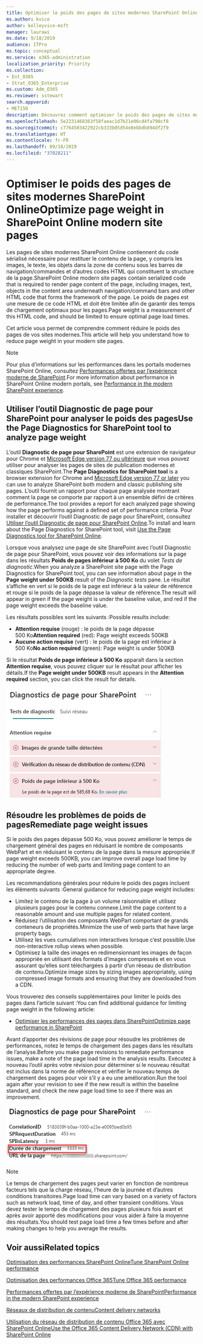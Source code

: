 ```yaml
---
title: Optimiser le poids des pages de sites modernes SharePoint Online
ms.author: kvice
author: kelleyvice-msft
manager: laurawi
ms.date: 9/18/2019
audience: ITPro
ms.topic: conceptual
ms.service: o365-administration
localization_priority: Priority
ms.collection:
- Ent_O365
- Strat_O365_Enterprise
ms.custom: Adm_O365
ms.reviewer: sstewart
search.appverid:
- MET150
description: Découvrez comment optimiser le poids des pages de sites modernes SharePoint Online.
ms.openlocfilehash: 5e2231468363f58faeac1d7b21e06cd4fa790cf8
ms.sourcegitcommit: c7764503422922cb333b05d54e8ebbdb894df2f9
ms.translationtype: HT
ms.contentlocale: fr-FR
ms.lasthandoff: 09/18/2019
ms.locfileid: "37028211"
---
```

# <a name="optimize-page-weight-in-sharepoint-online-modern-site-pages"></a><span data-ttu-id="8c925-103">Optimiser le poids des pages de sites modernes SharePoint Online</span><span class="sxs-lookup"><span data-stu-id="8c925-103">Optimize page weight in SharePoint Online modern site pages</span></span>

<span data-ttu-id="8c925-104">Les pages de sites modernes SharePoint Online contiennent du code sérialisé nécessaire pour restituer le contenu de la page, y compris les images, le texte, les objets dans la zone de contenu sous les barres de navigation/commandes et d’autres codes HTML qui constituent la structure de la page.</span><span class="sxs-lookup"><span data-stu-id="8c925-104">SharePoint Online modern site pages contain serialized code that is required to render page content of the page, including images, text, objects in the content area underneath navigation/command bars and other HTML code that forms the framework of the page.</span></span> <span data-ttu-id="8c925-105">Le poids de pages est une mesure de ce code HTML et doit être limitée afin de garantir des temps de chargement optimaux pour les pages.</span><span class="sxs-lookup"><span data-stu-id="8c925-105">Page weight is a measurement of this HTML code, and should be limited to ensure optimal page load times.</span></span>

<span data-ttu-id="8c925-106">Cet article vous permet de comprendre comment réduire le poids des pages de vos sites modernes.</span><span class="sxs-lookup"><span data-stu-id="8c925-106">This article will help you understand how to reduce page weight in your modern site pages.</span></span>

>[!NOTE]
><span data-ttu-id="8c925-107">Pour plus d’informations sur les performances dans les portails modernes SharePoint Online, consultez [Performances offertes par l’expérience moderne de SharePoint](https://docs.microsoft.com/fr-FR/sharepoint/modern-experience-performance).</span><span class="sxs-lookup"><span data-stu-id="8c925-107">For more information about performance in SharePoint Online modern portals, see [Performance in the modern SharePoint experience](https://docs.microsoft.com/fr-FR/sharepoint/modern-experience-performance).</span></span>

## <a name="use-the-page-diagnostics-for-sharepoint-tool-to-analyze-page-weight"></a><span data-ttu-id="8c925-108">Utiliser l’outil Diagnostic de page pour SharePoint pour analyser le poids des pages</span><span class="sxs-lookup"><span data-stu-id="8c925-108">Use the Page Diagnostics for SharePoint tool to analyze page weight</span></span>

<span data-ttu-id="8c925-109">L’outil **Diagnostic de page pour SharePoint** est une extension de navigateur pour Chrome et [Microsoft Edge version 77 ou ultérieure](https://www.microsoftedgeinsider.com/en-us/download?form=MI13E8&OCID=MI13E8) que vous pouvez utiliser pour analyser les pages de sites de publication modernes et classiques SharePoint.</span><span class="sxs-lookup"><span data-stu-id="8c925-109">The **Page Diagnostics for SharePoint tool** is a browser extension for Chrome and [Microsoft Edge version 77 or later](https://www.microsoftedgeinsider.com/en-us/download?form=MI13E8&OCID=MI13E8) you can use to analyze SharePoint both modern and classic publishing site pages.</span></span> <span data-ttu-id="8c925-110">L’outil fournit un rapport pour chaque page analysée montrant comment la page se comporte par rapport à un ensemble défini de critères de performance.</span><span class="sxs-lookup"><span data-stu-id="8c925-110">The tool provides a report for each analyzed page showing how the page performs against a defined set of performance criteria.</span></span> <span data-ttu-id="8c925-111">Pour installer et découvrir l’outil Diagnostic de page pour SharePoint, consultez [Utiliser l’outil Diagnostic de page pour SharePoint Online](page-diagnostics-for-spo.md).</span><span class="sxs-lookup"><span data-stu-id="8c925-111">To install and learn about the Page Diagnostics for SharePoint tool, visit [Use the Page Diagnostics tool for SharePoint Online](page-diagnostics-for-spo.md).</span></span>

<span data-ttu-id="8c925-112">Lorsque vous analysez une page de site SharePoint avec l’outil Diagnostic de page pour SharePoint, vous pouvez voir des informations sur la page dans les résultats **Poids de pages inférieur à 500 Ko** du volet _Tests de diagnostic_.</span><span class="sxs-lookup"><span data-stu-id="8c925-112">When you analyze a SharePoint site page with the Page Diagnostics for SharePoint tool, you can see information about page in the **Page weight under 500KB** result of the _Diagnostic tests_ pane.</span></span> <span data-ttu-id="8c925-113">Le résultat s’affiche en vert si le poids de la page est inférieur à la valeur de référence et rouge si le poids de la page dépasse la valeur de référence.</span><span class="sxs-lookup"><span data-stu-id="8c925-113">The result will appear in green if the page weight is under the baseline value, and red if the page weight exceeds the baseline value.</span></span>

<span data-ttu-id="8c925-114">Les résultats possibles sont les suivants :</span><span class="sxs-lookup"><span data-stu-id="8c925-114">Possible results include:</span></span>

- <span data-ttu-id="8c925-115">**Attention requise** (rouge) : le poids de la page dépasse 500 Ko</span><span class="sxs-lookup"><span data-stu-id="8c925-115">**Attention required** (red): Page weight exceeds 500KB</span></span>
- <span data-ttu-id="8c925-116">**Aucune action requise** (vert) : le poids de la page est inférieur à 500 Ko</span><span class="sxs-lookup"><span data-stu-id="8c925-116">**No action required** (green): Page weight is under 500KB</span></span>

<span data-ttu-id="8c925-117">Si le résultat **Poids de page inférieur à 500 Ko** apparaît dans la section **Attention requise**, vous pouvez cliquer sur le résultat pour afficher les détails.</span><span class="sxs-lookup"><span data-stu-id="8c925-117">If the **Page weight under 500KB** result appears in the **Attention required** section, you can click the result for details.</span></span>

![Résultats de requêtes à SharePoint](media/modern-portal-optimization/pagediag-page-weight.png)

## <a name="remediate-page-weight-issues"></a><span data-ttu-id="8c925-119">Résoudre les problèmes de poids de pages</span><span class="sxs-lookup"><span data-stu-id="8c925-119">Remediate page weight issues</span></span>

<span data-ttu-id="8c925-120">Si le poids des pages dépasse 500 Ko, vous pouvez améliorer le temps de chargement général des pages en réduisant le nombre de composants WebPart et en réduisant le contenu de la page dans la mesure appropriée.</span><span class="sxs-lookup"><span data-stu-id="8c925-120">If page weight exceeds 500KB, you can improve overall page load time by reducing the number of web parts and limiting page content to an appropriate degree.</span></span>

<span data-ttu-id="8c925-121">Les recommandations générales pour réduire le poids des pages incluent les éléments suivants :</span><span class="sxs-lookup"><span data-stu-id="8c925-121">General guidance for reducing page weight includes:</span></span>

- <span data-ttu-id="8c925-122">Limitez le contenu de la page à un volume raisonnable et utilisez plusieurs pages pour le contenu connexe.</span><span class="sxs-lookup"><span data-stu-id="8c925-122">Limit the page content to a reasonable amount and use multiple pages for related content.</span></span>
- <span data-ttu-id="8c925-123">Réduisez l’utilisation des composants WebPart comportant de grands conteneurs de propriétés.</span><span class="sxs-lookup"><span data-stu-id="8c925-123">Minimize the use of web parts that have large property bags.</span></span>
- <span data-ttu-id="8c925-124">Utilisez les vues cumulatives non interactives lorsque c’est possible.</span><span class="sxs-lookup"><span data-stu-id="8c925-124">Use non-interactive rollup views when possible.</span></span>
- <span data-ttu-id="8c925-125">Optimisez la taille des images en redimensionnant les images de façon appropriée en utilisant des formats d’images compressés et en vous assurant qu’elles sont téléchargées à partir d’un réseau de distribution de contenu.</span><span class="sxs-lookup"><span data-stu-id="8c925-125">Optimize image sizes by sizing images appropriately, using compressed image formats and ensuring that they are downloaded from a CDN.</span></span>

<span data-ttu-id="8c925-126">Vous trouverez des conseils supplémentaires pour limiter le poids des pages dans l’article suivant :</span><span class="sxs-lookup"><span data-stu-id="8c925-126">You can find additional guidance for limiting page weight in the following article:</span></span>

- [<span data-ttu-id="8c925-127">Optimiser les performances des pages dans SharePoint</span><span class="sxs-lookup"><span data-stu-id="8c925-127">Optimize page performance in SharePoint</span></span>](https://docs.microsoft.com/fr-FR/sharepoint/dev/general-development/optimize-page-performance-in-sharepoint)

<span data-ttu-id="8c925-128">Avant d’apporter des révisions de page pour résoudre les problèmes de performances, notez le temps de chargement des pages dans les résultats de l’analyse.</span><span class="sxs-lookup"><span data-stu-id="8c925-128">Before you make page revisions to remediate performance issues, make a note of the page load time in the analysis results.</span></span> <span data-ttu-id="8c925-129">Exécutez à nouveau l’outil après votre révision pour déterminer si le nouveau résultat est inclus dans la norme de référence et vérifier le nouveau temps de chargement des pages pour voir s’il y a eu une amélioration.</span><span class="sxs-lookup"><span data-stu-id="8c925-129">Run the tool again after your revision to see if the new result is within the baseline standard, and check the new page load time to see if there was an improvement.</span></span>

![Résultats du temps de chargement des pages](media/modern-portal-optimization/pagediag-page-load-time.png)

>[!NOTE]
><span data-ttu-id="8c925-131">Le temps de chargement des pages peut varier en fonction de nombreux facteurs tels que la charge réseau, l’heure de la journée et d’autres conditions transitoires.</span><span class="sxs-lookup"><span data-stu-id="8c925-131">Page load time can vary based on a variety of factors such as network load, time of day, and other transient conditions.</span></span> <span data-ttu-id="8c925-132">Vous devez tester le temps de chargement des pages plusieurs fois avant et après avoir apporté des modifications pour vous aider à faire la moyenne des résultats.</span><span class="sxs-lookup"><span data-stu-id="8c925-132">You should test page load time a few times before and after making changes to help you average the results.</span></span>

## <a name="related-topics"></a><span data-ttu-id="8c925-133">Voir aussi</span><span class="sxs-lookup"><span data-stu-id="8c925-133">Related topics</span></span>

[<span data-ttu-id="8c925-134">Optimisation des performances SharePoint Online</span><span class="sxs-lookup"><span data-stu-id="8c925-134">Tune SharePoint Online performance</span></span>](tune-sharepoint-online-performance.md)

[<span data-ttu-id="8c925-135">Optimisation des performances Office 365</span><span class="sxs-lookup"><span data-stu-id="8c925-135">Tune Office 365 performance</span></span>](tune-office-365-performance.md)

[<span data-ttu-id="8c925-136">Performances offertes par l’expérience moderne de SharePoint</span><span class="sxs-lookup"><span data-stu-id="8c925-136">Performance in the modern SharePoint experience</span></span>](https://docs.microsoft.com/fr-FR/sharepoint/modern-experience-performance.md)

[<span data-ttu-id="8c925-137">Réseaux de distribution de contenu</span><span class="sxs-lookup"><span data-stu-id="8c925-137">Content delivery networks</span></span>](content-delivery-networks.md)

[<span data-ttu-id="8c925-138">Utilisation du réseau de distribution de contenu Office 365 avec SharePoint Online</span><span class="sxs-lookup"><span data-stu-id="8c925-138">Use the Office 365 Content Delivery Network (CDN) with SharePoint Online</span></span>](use-office-365-cdn-with-spo.md)
